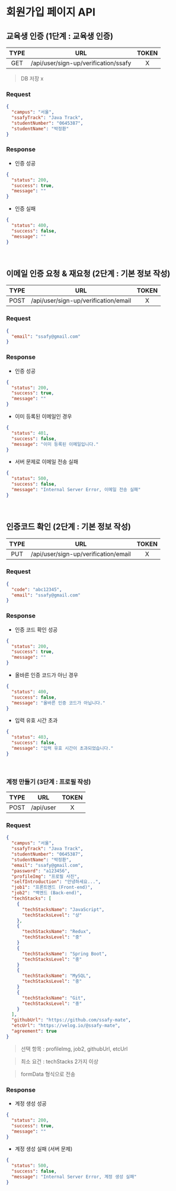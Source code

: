 # 회원가입 페이지 API

## 교육생 인증 (1단계 : 교육생 인증)

| TYPE |                 URL                  | TOKEN |
| :--: | :----------------------------------: | :---: |
| GET  | /api/user/sign-up/verification/ssafy |   X   |

> DB 저장 x

### Request

```json
{
  "campus": "서울",
  "ssafyTrack": "Java Track",
  "studentNumber": "0645387",
  "studentName": "박정환"
}
```

### Response

- 인증 성공

```json
{
  "status": 200,
  "success": true,
  "message": ""
}
```

- 인증 실패

```json
{
  "status": 400,
  "success": false,
  "message": ""
}
```

<br />

## 이메일 인증 요청 & 재요청 (2단계 : 기본 정보 작성)

| TYPE |                 URL                  | TOKEN |
| :--: | :----------------------------------: | :---: |
| POST | /api/user/sign-up/verification/email |   X   |

### Request

```json
{
  "email": "ssafy@gmail.com"
}
```

### Response

- 인증 성공

```json
{
  "status": 200,
  "success": true,
  "message": ""
}
```

- 이미 등록된 이메일인 경우

```json
{
  "status": 401,
  "success": false,
  "message": "이미 등록된 이메일입니다."
}
```

- 서버 문제로 이메일 전송 실패

```json
{
  "status": 500,
  "success": false,
  "message": "Internal Server Error, 이메일 전송 실패"
}
```

<br />

## 인증코드 확인 (2단계 : 기본 정보 작성)

| TYPE |                 URL                  | TOKEN |
| :--: | :----------------------------------: | :---: |
| PUT  | /api/user/sign-up/verification/email |   X   |

### Request

```json
{
  "code": "abc12345",
  "email": "ssafy@gmail.com"
}
```

### Response

- 인증 코드 확인 성공

```json
{
  "status": 200,
  "success": true,
  "message": ""
}
```

- 올바른 인증 코드가 아닌 경우

```json
{
  "status": 400,
  "success": false,
  "message": "올바른 인증 코드가 아닙니다."
}
```

- 입력 유효 시간 초과

```json
{
  "status": 403,
  "success": false,
  "message": "입력 유효 시간이 초과되었습니다."
}
```

<br />

### 계정 만들기 (3단계 : 프로필 작성)

| TYPE |    URL    | TOKEN |
| :--: | :-------: | :---: |
| POST | /api/user |   X   |

### Request

```json
{
  "campus": "서울",
  "ssafyTrack": "Java Track",
  "studentNumber": "0645387",
  "studentName": "박정환",
  "email": "ssafy@gmail.com",
  "password": "a123456",
  "profileImg": "프로필 사진",
  "selfIntroduction": "안녕하세요...",
  "job1": "프론트엔드 (Front-end)",
  "job2": "백엔드 (Back-end)",
  "techStacks": [
    {
      "techStacksName": "JavaScript",
      "techStacksLevel": "상"
    },
    {
      "techStacksName": "Redux",
      "techStacksLevel": "중"
    }
    {
      "techStacksName": "Spring Boot",
      "techStacksLevel": "중"
    }
    {
      "techStacksName": "MySQL",
      "techStacksLevel": "중"
    }
    {
      "techStacksName": "Git",
      "techStacksLevel": "중"
    }
  ],
  "githubUrl": "https://github.com/ssafy-mate",
  "etcUrl": "https://velog.io/@ssafy-mate",
  "agreement": true
}
```

> 선택 항목 : profileImg, job2, githubUrl, etcUrl

> 최소 요건 : techStacks 2가지 이상

> formData 형식으로 전송

### Response

- 계정 생성 성공

```json
{
  "status": 200,
  "success": true,
  "message": ""
}
```

- 계정 생성 실패 (서버 문제)

```json
{
  "status": 500,
  "success": false,
  "message": "Internal Server Error, 계정 생성 실패"
}
```
